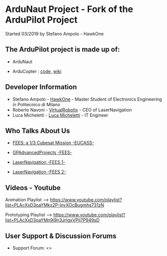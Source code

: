 # ArduNaut Project - Fork of the ArduPilot Project
Started 03/2019 by Stefano Ampolo - HawkOne


## The ArduPilot project is made up of: ##

- ArduNaut 

- ArduCopter : [code](https://github.com/ArduPilot/ardupilot/tree/master/ArduCopter), [wiki](http://ardupilot.org/copter/index.html)


## Developer Information ##

- Stefano Ampolo - [HawkOne](https://github.com/HawkOne) - Master Student of Electronics Engineering in Politecnico di Milano
- Roberto Navoni - [VirtualRobotix](https://github.com/virtualrobotix) - CEO of LaserNavigation 
- Luca Micheletti -  [Luca Micheletti](https://github.com/LukeMike) - IT Engineer 



## Who Talks About Us ##

- [FEES: a 1/3 Cubesat Mission -EUCASS-](https://www.google.com/url?sa=t&rct=j&q=&esrc=s&source=web&cd=1&ved=2ahUKEwiU8sP8_oLhAhXHyKQKHfelBK4QFjAAegQIABAC&url=https%3A%2F%2Fwww.eucass.eu%2Fdoi%2FEUCASS2017-489.pdf&usg=AOvVaw2zL8_9eJRpvd2eECbwLuWw)

- [GPAdvancedProjects -FEES-](http://www.gpadvancedprojects.com/fees)

- [LaserNavigation -FEES 1-](https://www.quadricottero.com/2016/08/droni-laser-navigation-prossima-alla.html?m=0)

- [LaserNavigation -FEES 2-](http://www.lasernavigation.it/the-cubesat-fees-flexible-experimental-embedded-satelliteproject-update/?fbclid=IwAR2hVOQHhSntt7xCy0riLFaJfNiO0qPWZ2-e720y4O6QpOrd8JbF9I-oV1c)


## Videos - Youtube ##

Animation Playlist -->  https://www.youtube.com/playlist?list=PLAcXxD3oaYMkx2P-InvXOcBugmhs731zN     
   
Prototyping Playlist --> https://www.youtube.com/playlist?list=PLAcXxD3oaYMn9i9n3JrIgxVPjI7P949sD     


## User Support & Discussion Forums ##

- Support Forum: <>

